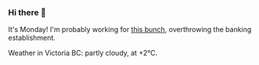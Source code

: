 ### Hi there :wave:

It's Monday! I'm probably working for [this bunch](https://github.com/kohofinancial), overthrowing the banking establishment.

Weather in Victoria BC: partly cloudy, at +2°C.
